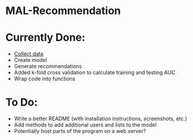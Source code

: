 # MAL-Recommendation

# Currently Done:

* [Collect data](https://github.com/VirtualLights/MyAnimeList-Scraper)
* Create model
* Generate recommendations
* Added k-fold cross validation to calculate training and testing AUC
* Wrap code into functions

# To Do:

* Write a better README (with installation instructions, screenshots, etc.)
* Add methods to add additional users and lists to the model
* Potentially host parts of the program on a web server?
